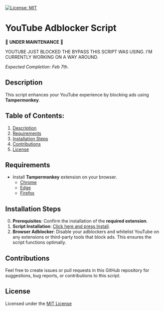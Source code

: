[![License: MIT](https://img.shields.io/badge/License-MIT-yellow.svg)](https://opensource.org/licenses/MIT)
# YouTube Adblocker Script

🚧 **UNDER MAINTENANCE** 🚧 

YOUTUBE JUST BLOCKED THE BYPASS THIS SCRIPT WAS USING. I'M CURRENTLY WORKING ON A WAY AROUND.

*Expected Completion: Feb 7th.*

## Description
This script enhances your YouTube experience by blocking ads using **Tampermonkey**. 

## Table of Contents:
1. [Description](#description)
2. [Requirements](#requirements)
3. [Installation Steps](#installation-steps)
4. [Contributions](#contributions)
5. [License](#license)

## Requirements
- Install **Tampermonkey** extension on your browser.
   - [Chrome](https://chromewebstore.google.com/detail/tampermonkey/dhdgffkkebhmkfjojejmpbldmpobfkfo)
   - [Edge](https://microsoftedge.microsoft.com/addons/detail/tampermonkey/iikmkjmpaadaobahmlepeloendndfphd)
   - [Firefox](https://addons.mozilla.org/en-US/firefox/addon/tampermonkey/)

## Installation Steps 
0. **Prerequisites**: Confirm the installation of the **required extension**.
1. **Script Installation**: [Click here and press Install](https://raw.githubusercontent.com/AlejandroLuisHC/yt-adblocker-script/main/script.user.js).
3. **Browser Adblocker**: Disable your adblockers and whitelist YouTube on any extensions or third-party tools that block ads. This ensures the script functions optimally.

## Contributions
Feel free to create issues or pull requests in this GitHub repository for suggestions, bug reports, or contributions to this script.

## License 
Licensed under the [MIT License](https://github.com/AlejandroLuisHC/yt-adblocker-script/blob/main/LICENSE)
